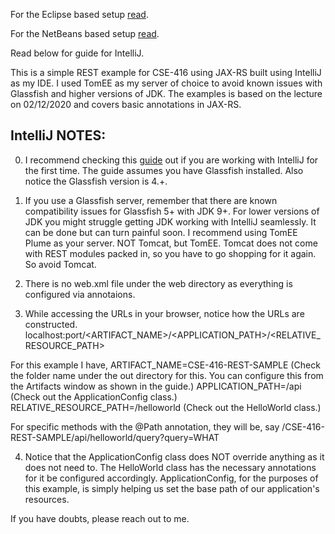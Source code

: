 For the Eclipse based setup [read](README-ECLIPSE.docx).

For the NetBeans based setup [read](README-NETBEANS.pdf).

Read below for guide for IntelliJ.

This is a simple REST example for CSE-416 using JAX-RS built using IntelliJ as my IDE.
I used TomEE as my server of choice to avoid known issues with Glassfish and higher versions of JDK.
The examples is based on the lecture on 02/12/2020 and covers basic annotations in JAX-RS.

IntelliJ NOTES:
---

0. I recommend checking this [guide](https://www.jetbrains.com/help/idea/creating-and-running-your-first-restful-web-service.html) out if you are working with IntelliJ for the first time. 
   The guide assumes you have Glassfish installed. Also notice the Glassfish version is 4.+.

1. If you use a Glassfish server, remember that there are known compatibility issues for Glassfish 5+ with JDK 9+.
For lower versions of JDK you might struggle getting JDK working with IntelliJ seamlessly.
It can be done but can turn painful soon. I recommend using TomEE Plume as your server. 
NOT Tomcat, but TomEE. Tomcat does not come with REST modules packed in, so you have to go shopping for it again. So avoid Tomcat.

2. There is no web.xml file under the web directory as everything is configured via annotaions.

3. While accessing the URLs in your browser, notice how the URLs are constructed.
localhost:port/<ARTIFACT_NAME>/<APPLICATION_PATH>/<RELATIVE_RESOURCE_PATH>

For this example I have,
ARTIFACT_NAME=CSE-416-REST-SAMPLE (Check the folder name under the out directory for this. You can configure this from the Artifacts window as shown in the guide.)
APPLICATION_PATH=/api (Check out the ApplicationConfig class.)
RELATIVE_RESOURCE_PATH=/helloworld (Check out the HelloWorld class.)

For specific methods with the @Path annotation, they will be, say /CSE-416-REST-SAMPLE/api/helloworld/query?query=WHAT 

4. Notice that the ApplicationConfig class does NOT override anything as it does not need to.
The HelloWorld class has the necessary annotations for it be configured accordingly. 
ApplicationConfig, for the purposes of this example, is simply helping us set the base path of our application's resources.

If you have doubts, please reach out to me.